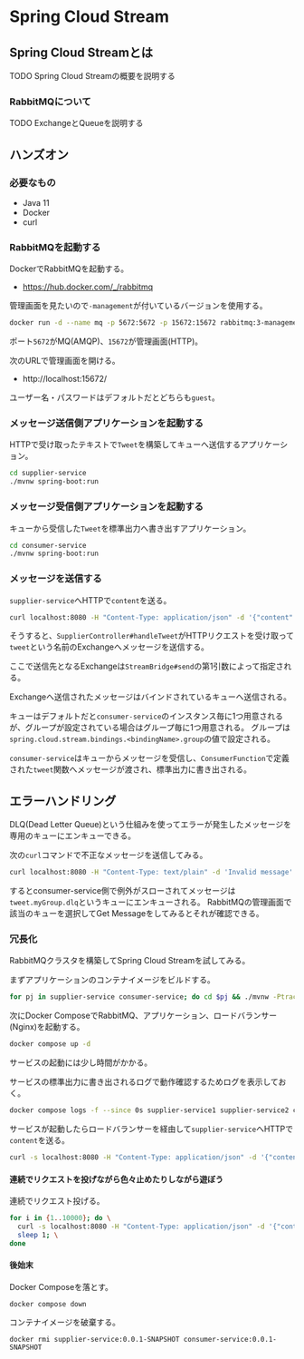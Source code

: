 # Spring Cloud Stream

## Spring Cloud Streamとは

TODO Spring Cloud Streamの概要を説明する

### RabbitMQについて

TODO ExchangeとQueueを説明する

## ハンズオン

### 必要なもの

- Java 11
- Docker
- curl

### RabbitMQを起動する

DockerでRabbitMQを起動する。

- https://hub.docker.com/_/rabbitmq

管理画面を見たいので`-management`が付いているバージョンを使用する。

```sh
docker run -d --name mq -p 5672:5672 -p 15672:15672 rabbitmq:3-management
```

ポート`5672`がMQ(AMQP)、`15672`が管理画面(HTTP)。

次のURLで管理画面を開ける。

- http://localhost:15672/

ユーザー名・パスワードはデフォルトだとどちらも`guest`。

### メッセージ送信側アプリケーションを起動する

HTTPで受け取ったテキストで`Tweet`を構築してキューへ送信するアプリケーション。

```sh
cd supplier-service
./mvnw spring-boot:run
```

### メッセージ受信側アプリケーションを起動する

キューから受信した`Tweet`を標準出力へ書き出すアプリケーション。

```sh
cd consumer-service
./mvnw spring-boot:run
```

### メッセージを送信する

`supplier-service`へHTTPで`content`を送る。

```sh
curl localhost:8080 -H "Content-Type: application/json" -d '{"content":"Hello World"}'
```

そうすると、`SupplierController#handleTweet`がHTTPリクエストを受け取って`tweet`という名前のExchangeへメッセージを送信する。

ここで送信先となるExchangeは`StreamBridge#send`の第1引数によって指定される。

Exchangeへ送信されたメッセージはバインドされているキューへ送信される。

キューはデフォルトだと`consumer-service`のインスタンス毎に1つ用意されるが、グループが設定されている場合はグループ毎に1つ用意される。
グループは`spring.cloud.stream.bindings.<bindingName>.group`の値で設定される。

`consumer-service`はキューからメッセージを受信し、`ConsumerFunction`で定義された`tweet`関数へメッセージが渡され、標準出力に書き出される。

## エラーハンドリング

DLQ(Dead Letter Queue)という仕組みを使ってエラーが発生したメッセージを専用のキューにエンキューできる。

次の`curl`コマンドで不正なメッセージを送信してみる。

```sh
curl localhost:8080 -H "Content-Type: text/plain" -d 'Invalid message'
```

するとconsumer-service側で例外がスローされてメッセージは`tweet.myGroup.dlq`というキューにエンキューされる。
RabbitMQの管理画面で該当のキューを選択してGet Messageをしてみるとそれが確認できる。

### 冗長化

RabbitMQクラスタを構築してSpring Cloud Streamを試してみる。

まずアプリケーションのコンテナイメージをビルドする。

```sh
for pj in supplier-service consumer-service; do cd $pj && ./mvnw -Ptracing,actuator -DskipTests spring-boot:build-image && cd ..; done
```

次にDocker ComposeでRabbitMQ、アプリケーション、ロードバランサー(Nginx)を起動する。

```sh
docker compose up -d
```

サービスの起動には少し時間がかかる。

サービスの標準出力に書き出されるログで動作確認するためログを表示しておく。

```sh
docker compose logs -f --since 0s supplier-service1 supplier-service2 consumer-service1 consumer-service2
```

サービスが起動したらロードバランサーを経由して`supplier-service`へHTTPで`content`を送る。

```sh
curl -s localhost:8080 -H "Content-Type: application/json" -d '{"content":"Hello World"}'
```

#### 連続でリクエストを投げながら色々止めたりしながら遊ぼう

連続でリクエスト投げる。

```sh
for i in {1..10000}; do \
  curl -s localhost:8080 -H "Content-Type: application/json" -d '{"content":"My tweet '$(printf "%05d" "$i")'"}' && \
  sleep 1; \
done
```

#### 後始末

Docker Composeを落とす。

```
docker compose down
```

コンテナイメージを破棄する。

```
docker rmi supplier-service:0.0.1-SNAPSHOT consumer-service:0.0.1-SNAPSHOT
```
